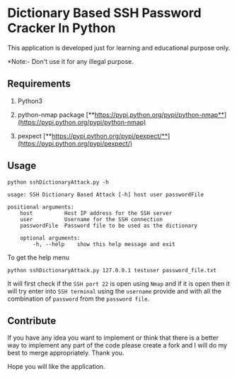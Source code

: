 # Dictionary Based SSH Password Cracker In Python

This application is developed just for learning and educational purpose only.

*Note:- Don't use it for any illegal purpose.


## Requirements

1. Python3

2. python-nmap package [**https://pypi.python.org/pypi/python-nmap**](https://pypi.python.org/pypi/python-nmap)

3. pexpect [**https://pypi.python.org/pypi/pexpect/**](https://pypi.python.org/pypi/pexpect/)


## Usage

	python sshDictionaryAttack.py -h
	
	usage: SSH Dictionary Based Attack [-h] host user passwordFile

	positional arguments:
  		host          Host IP address for the SSH server
  		user          Username for the SSH connection
  		passwordFile  Password file to be used as the dictionary

		optional arguments:
  			-h, --help    show this help message and exit

To get the help menu

	python sshDictionaryAttack.py 127.0.0.1 testuser password_file.txt

It will first check if the `SSH port 22` is open using `Nmap` and if it is open then it will try enter into `SSH terminal` using the `username` provide and with all the combination of `password` from the `password file`.


## Contribute

If you have any idea you want to implement or think that there is a better way to implement any part of the code please create a fork and I will do my best to merge appropriately. Thank you.

Hope you will like the application.